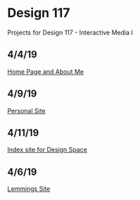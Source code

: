 # Design 117
Projects for Design 117 - Interactive Media I

## 4/4/19
[Home Page and About Me](https://www.matthewkwong.com/design117/htmlpart2/index.html)

## 4/9/19
[Personal Site](https://www.matthewkwong.com/design117/personalsite/index.html)

## 4/11/19
[Index site for Design Space](https://www.matthewkwong.com/design117/index.html)

## 4/6/19
[Lemmings Site](https://www.matthewkwong.com/design117/lemmings/index.html)
